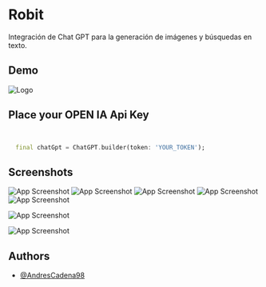 
# Robit

Integración de Chat GPT para la generación de imágenes y búsquedas en texto.



## Demo



![Logo](https://firebasestorage.googleapis.com/v0/b/imagesia-3f709.appspot.com/o/ai.png?alt=media&token=9672ad33-66ee-4a85-9fe2-caaf7c6b5a74)


## Place your OPEN IA Api Key

```dart


  final chatGpt = ChatGPT.builder(token: 'YOUR_TOKEN');
```


## Screenshots

![App Screenshot](https://firebasestorage.googleapis.com/v0/b/imagesia-3f709.appspot.com/o/Simulator%20Screenshot%20-%20iPhone%2014%20Pro%20Max%20-%202023-06-26%20at%2019.11.41.png?alt=media&token=39ae4787-f901-40c1-9ef5-68cb10f14b63)
![App Screenshot](https://firebasestorage.googleapis.com/v0/b/imagesia-3f709.appspot.com/o/Simulator%20Screenshot%20-%20iPhone%2014%20Pro%20Max%20-%202023-06-26%20at%2019.11.45.png?alt=media&token=05689e0a-0f3b-416e-bcf1-c518419396e8)
![App Screenshot](https://firebasestorage.googleapis.com/v0/b/imagesia-3f709.appspot.com/o/Simulator%20Screenshot%20-%20iPhone%2014%20Pro%20Max%20-%202023-06-26%20at%2019.12.18.png?alt=media&token=e233fa1f-387e-4e28-9d41-fdbaa5ce647d)
![App Screenshot](https://firebasestorage.googleapis.com/v0/b/imagesia-3f709.appspot.com/o/Simulator%20Screenshot%20-%20iPhone%2014%20Pro%20Max%20-%202023-06-26%20at%2019.12.22.png?alt=media&token=be0caea5-0de0-4cf5-8677-a4f7ba91c395)
![App Screenshot](https://firebasestorage.googleapis.com/v0/b/imagesia-3f709.appspot.com/o/Simulator%20Screenshot%20-%20iPhone%2014%20Pro%20Max%20-%202023-06-26%20at%2019.12.28.png?alt=media&token=56725075-cd5b-4d6b-8426-f5dcf169082e)

![App Screenshot](https://firebasestorage.googleapis.com/v0/b/imagesia-3f709.appspot.com/o/Simulator%20Screenshot%20-%20iPhone%2014%20Pro%20Max%20-%202023-06-26%20at%2019.12.56.png?alt=media&token=97c25966-d46d-4be1-b880-a285c322a0b9)

![App Screenshot](https://firebasestorage.googleapis.com/v0/b/imagesia-3f709.appspot.com/o/Simulator%20Screenshot%20-%20iPhone%2014%20Pro%20Max%20-%202023-06-26%20at%2019.13.03.png?alt=media&token=87daef6f-8de5-4e2d-b2be-72db56408fe6)




## Authors

- [@AndresCadena98](https://github.com/AndresCadena98)

